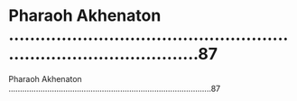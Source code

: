 # Pharaoh Akhenaton .........................................................................................87

Pharaoh Akhenaton .........................................................................................87